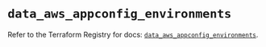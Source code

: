 # `data_aws_appconfig_environments`

Refer to the Terraform Registry for docs: [`data_aws_appconfig_environments`](https://registry.terraform.io/providers/hashicorp/aws/6.5.0/docs/data-sources/appconfig_environments).
